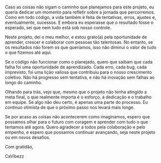 Caso as coisas não sigam o caminho que planejamos para este projeto, eu queria dedicar um momento para refletir sobre a jornada que percorremos. Como em todo código, a vida também é feita de tentativas, erros, ajustes e, eventualmente, sucessos. E embora eu esperasse que o resultado fosse o esperado, sei que nem tudo está sob nosso controle.

Neste projeto, dei o meu melhor, e estou grato(a) pela oportunidade de aprender, crescer e colaborar com pessoas tão talentosas. No entanto, se os resultados não forem os que queríamos, isso não diminui o valor de tudo o que fizemos até aqui.

Se o código não funcionar como o planejado, quero que saibam que cada falha foi uma oportunidade de aprendizado. Cada erro, cada bug, cada imprevisto, foi uma lição valiosa que contribuiu para o nosso crescimento coletivo. Não há progresso sem tentativa, e não há inovação sem falhas ao longo do caminho.

Olhando para trás, vejo que, mesmo que o projeto não tenha atingido a meta final, o que realmente importa é o esforço, a dedicação e o trabalho em equipe. Se algo não deu certo, é apenas uma parte do processo. Eu continuo otimista de que o próximo passo nos levará mais longe.

Se por acaso as coisas não acontecerem como imaginamos, espero que possamos olhar para o futuro com coragem e aprender com tudo o que tentamos até agora. Quero agradecer a todos pela colaboração e pelo empenho, e espero que possamos continuar avançando, seja neste projeto ou em novos desafios.

Com gratidão,

CaVibezz
